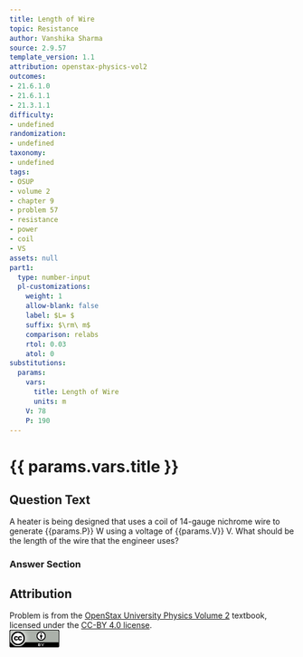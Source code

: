 ```yaml
---
title: Length of Wire
topic: Resistance
author: Vanshika Sharma
source: 2.9.57
template_version: 1.1
attribution: openstax-physics-vol2
outcomes:
- 21.6.1.0
- 21.6.1.1
- 21.3.1.1
difficulty:
- undefined
randomization:
- undefined
taxonomy:
- undefined
tags:
- OSUP
- volume 2
- chapter 9
- problem 57
- resistance
- power
- coil
- VS
assets: null
part1:
  type: number-input
  pl-customizations:
    weight: 1
    allow-blank: false
    label: $L= $
    suffix: $\rm\ m$
    comparison: relabs
    rtol: 0.03
    atol: 0
substitutions:
  params:
    vars:
      title: Length of Wire
      units: m
    V: 78
    P: 190
---
```

# {{ params.vars.title }}
## Question Text

A heater is being designed that uses a coil of 14-gauge nichrome wire to generate {{params.P}} $\textrm{W}$ using a voltage of {{params.V}} $\textrm{V}$.
What should be the length of the wire that the engineer uses?

### Answer Section

## Attribution

Problem is from the [OpenStax University Physics Volume 2](https://openstax.org/details/books/university-physics-volume-2) textbook, licensed under the [CC-BY 4.0 license](https://creativecommons.org/licenses/by/4.0/).<br>![Image representing the Creative Commons 4.0 BY license.](https://raw.githubusercontent.com/firasm/bits/master/by.png)